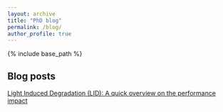 ```yaml
---
layout: archive
title: "PhD blog"
permalink: /blog/
author_profile: true
---
```


{% include base_path %}


## Blog posts

<a href="/blog/lid_blog/">Light Induced Degradation (LID): A quick overview on the performance impact</a>
